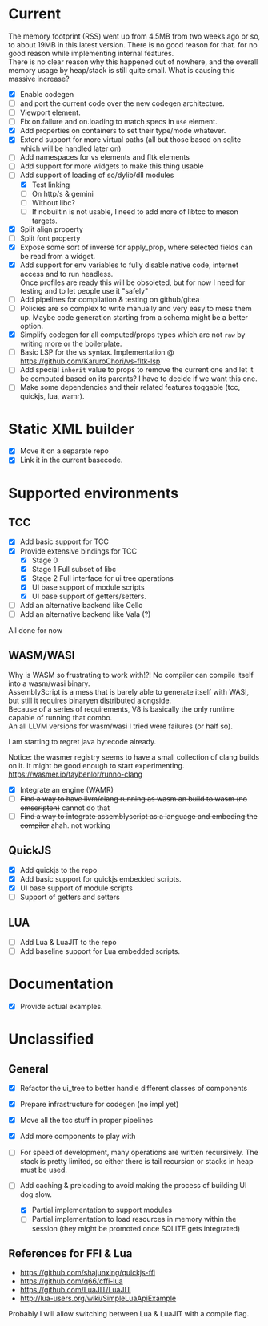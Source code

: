 # Current

The memory footprint (RSS) went up from 4.5MB from two weeks ago or so, to about 19MB in this latest version. There is no good reason for that. for no good reason while implementing internal features.  
There is no clear reason why this happened out of nowhere, and the overall memory usage by heap/stack is still quite small. What is causing this massive increase?

- [x] Enable codegen
- [ ] and port the current code over the new codegen architecture.
- [ ] Viewport element.
- [ ] Fix on.failure and on.loading to match specs in `use` element.
- [x] Add properties on containers to set their type/mode whatever.
- [x] Extend support for more virtual paths (all but those based on sqlite which will be handled later on)
- [ ] Add namespaces for vs elements and fltk elements
- [ ] Add support for more widgets to make this thing usable
- [ ] Add support of loading of so/dylib/dll modules
  - [x] Test linking
  - [ ] On http/s & gemini
  - [ ] Without libc?
  - [ ] If nobuiltin is not usable, I need to add more of libtcc to meson targets.
- [x] Split align property
- [ ] Split font property
- [x] Expose some sort of inverse for apply_prop, where selected fields can be read from a widget.
- [x] Add support for env variables to fully disable native code, internet access and to run headless.  
       Once profiles are ready this will be obsoleted, but for now I need for testing and to let people use it "safely"
- [ ] Add pipelines for compilation & testing on github/gitea
- [ ] Policies are so complex to write manually and very easy to mess them up.
      Maybe code generation starting from a schema might be a better option.
- [x] Simplify codegen for all computed/props types which are not `raw` by writing more or the boilerplate.
- [ ] Basic LSP for the vs syntax. Implementation @ https://github.com/KaruroChori/vs-fltk-lsp
- [ ] Add special `inherit` value to props to remove the current one and let it be computed based on its parents? I have to decide if we want this one.
- [ ] Make some dependencies and their related features toggable (tcc, quickjs, lua, wamr).

# Static XML builder

- [x] Move it on a separate repo
- [x] Link it in the current basecode.

# Supported environments


## TCC

- [x] Add basic support for TCC
- [x] Provide extensive bindings for TCC
  - [x] Stage 0
  - [x] Stage 1 Full subset of libc
  - [x] Stage 2 Full interface for ui tree operations
  - [x] UI base support of module scripts
  - [x] UI base support of getters/setters.
- [ ] Add an alternative backend like Cello
- [ ] Add an alternative backend like Vala (?)

All done for now

## WASM/WASI

Why is WASM so frustrating to work with!?! No compiler can compile itself into a wasm/wasi binary.  
AssemblyScript is a mess that is barely able to generate itself with WASI, but still it requires binaryen distributed alongside.  
Because of a series of requirements, V8 is basically the only runtime capable of running that combo.  
An all LLVM versions for wasm/wasi I tried were failures (or half so).

I am starting to regret java bytecode already.

Notice: the wasmer registry seems to have a small collection of clang builds on it. It might be good enough to start experimenting.  
https://wasmer.io/taybenlor/runno-clang

- [x] Integrate an engine (WAMR)
- [ ] ~~Find a way to have llvm/clang running as wasm an build to wasm (no emscripten)~~ cannot do that
- [ ] ~~Find a way to integrate assemblyscript as a language and embeding the compiler~~ ahah. not working

## QuickJS

- [x] Add quickjs to the repo
- [x] Add basic support for quickjs embedded scripts.
- [x] UI base support of module scripts
- [ ] Support of getters and setters

## LUA

- [ ] Add Lua & LuaJIT to the repo
- [ ] Add baseline support for Lua embedded scripts.

# Documentation

- [x] Provide actual examples.

# Unclassified

## General

- [x] Refactor the ui_tree to better handle different classes of components
- [x] Prepare infrastructure for codegen (no impl yet)
- [x] Move all the tcc stuff in proper pipelines
- [x] Add more components to play with

- [ ] For speed of development, many operations are written recursively.
      The stack is pretty limited, so either there is tail recursion or stacks in heap must be used.
- [ ] Add caching & preloading to avoid making the process of building UI dog slow.
  - [x] Partial implementation to support modules
  - [ ] Partial implementation to load resources in memory within the session (they might be promoted once SQLITE gets integrated)

## References for FFI & Lua

- https://github.com/shajunxing/quickjs-ffi
- https://github.com/q66/cffi-lua
- https://github.com/LuaJIT/LuaJIT
- http://lua-users.org/wiki/SimpleLuaApiExample

Probably I will allow switching between Lua & LuaJIT with a compile flag.

